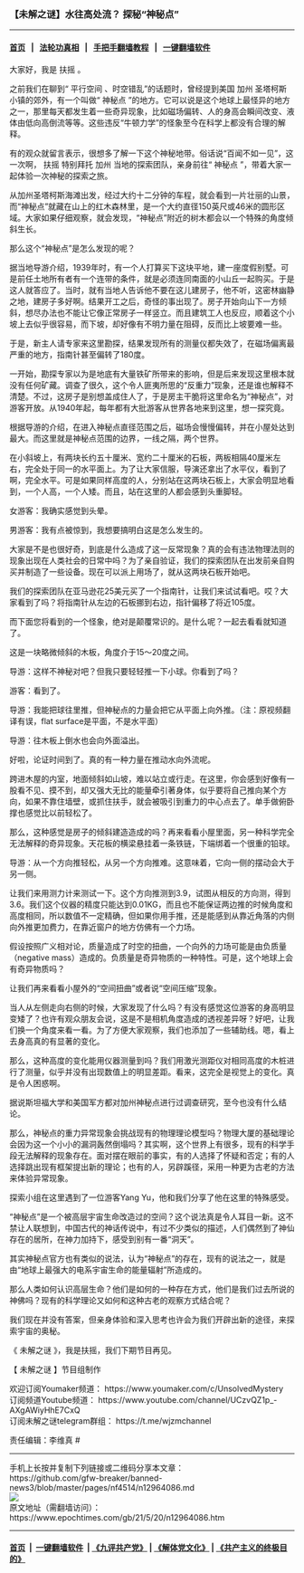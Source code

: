 ### 【未解之谜】水往高处流？ 探秘“神秘点”
------------------------

#### [首页](https://github.com/gfw-breaker/banned-news3/blob/master/README.md) &nbsp;&nbsp;|&nbsp;&nbsp; [法轮功真相](https://github.com/begood0513/basic/blob/master/README.md)  &nbsp;&nbsp;|&nbsp;&nbsp; [手把手翻墙教程](https://github.com/gfw-breaker/guides/wiki)  &nbsp;&nbsp;|&nbsp;&nbsp; [一键翻墙软件](https://github.com/gfw-breaker/nogfw/blob/master/README.md)  



<div><p>
 大家好，我是
 <ok href="https://www.epochtimes.com/gb/tag/%E6%89%B6%E6%91%87.html">
  扶摇
 </ok>
 。
</p>
<p>
 之前我们在聊到“
 <ok href="https://www.epochtimes.com/gb/tag/%E5%B9%B3%E8%A1%8C%E7%A9%BA%E9%97%B4.html">
  平行空间
 </ok>
 、时空错乱”的话题时，曾经提到美国
 <ok href="https://www.epochtimes.com/gb/tag/%E5%8A%A0%E5%B7%9E.html">
  加州
 </ok>
 圣塔柯斯小镇的郊外，有一个叫做“
 <ok href="https://www.epochtimes.com/gb/tag/%E7%A5%9E%E7%A7%98%E7%82%B9.html">
  神秘点
 </ok>
 ”的地方。它可以说是这个地球上最怪异的地方之一，那里每天都发生着一些奇异现象，比如磁场偏转、人的身高会瞬间改变、液体由低向高倒流等等。这些违反“牛顿力学”的怪象至今在科学上都没有合理的解释。
</p>
<p>
 有的观众就留言表示，很想多了解一下这个神秘地带。俗话说“百闻不如一见”，这一次啊，
 <ok href="https://www.epochtimes.com/gb/tag/%E6%89%B6%E6%91%87.html">
  扶摇
 </ok>
 特别拜托
 <ok href="https://www.epochtimes.com/gb/tag/%E5%8A%A0%E5%B7%9E.html">
  加州
 </ok>
 当地的探索团队，亲身前往“
 <ok href="https://www.epochtimes.com/gb/tag/%E7%A5%9E%E7%A7%98%E7%82%B9.html">
  神秘点
 </ok>
 ”，带着大家一起体验一次神秘的探索之旅。
</p>
<p>
 <center>
  <center>
  </center>
 </center>
 从加州圣塔柯斯海滩出发，经过大约十二分钟的车程，就会看到一片壮丽的山景，而“神秘点”就藏在山上的红木森林里，是一个大约直径150英尺或46米的圆形区域。大家如果仔细观察，就会发现，“神秘点”附近的树木都会以一个特殊的角度倾斜生长。
</p>
<p>
 那么这个“神秘点”是怎么发现的呢？
</p>
<p>
 据当地导游介绍，1939年时，有一个人打算买下这块平地，建一座度假别墅。可是前任土地所有者有一个连带的条件，就是必须连同南面的小山丘一起购买。于是这人就答应了。当时，就有当地人告诉他不要在这儿建房子，他不听，这密林幽静之地，建房子多好啊。结果开工之后，奇怪的事出现了。房子开始向山下一方倾斜，想尽办法也不能让它像正常房子一样竖立。而且建筑工人也反应，顺着这个小坡上去似乎很容易，而下坡，却好像有不明力量在阻碍，反而比上坡要难一些。
</p>
<p>
 于是，新主人请专家来这里勘探，结果发现所有的测量仪都失效了，在磁场偏离最严重的地方，指南针甚至偏转了180度。
</p>
<p>
 一开始，勘探专家以为是地底有大量铁矿所带来的影响，但是后来发现这里根本就没有任何矿藏。调查了很久，这个令人匪夷所思的“反重力”现象，还是谁也解释不清楚。不过，这房子是别想盖成住人了，于是房主干脆将这里命名为“神秘点”，对游客开放。从1940年起，每年都有大批游客从世界各地来到这里，想一探究竟。
</p>
<p>
 根据导游的介绍，在进入神秘点直径范围之后，磁场会慢慢偏转，并在小屋处达到最大。而这里就是神秘点范围的边界，一线之隔，两个世界。
</p>
<p>
 在小斜坡上，有两块长约五十厘米、宽约二十厘米的石板，两板相隔40厘米左右，完全处于同一的水平面上。为了让大家信服，导演还拿出了水平仪，看到了啊，完全水平。可是如果同样高度的人，分别站在这两块石板上，大家会明显地看到，一个人高，一个人矮。而且，站在这里的人都会感到头重脚轻。
</p>
<p>
 女游客：我确实感觉到头晕。
</p>
<p>
 男游客：我有点被惊到，我想要搞明白这是怎么发生的。
</p>
<p>
 大家是不是也很好奇，到底是什么造成了这一反常现象？真的会有违法物理法则的现象出现在人类社会的日常中吗？为了亲自验证，我们的探索团队在出发前亲自购买并制造了一些设备。现在可以派上用场了，就从这两块石板开始吧。
</p>
<p>
 我们的探索团队在亚马逊花25美元买了一个指南针，让我们来试试看吧。哎？大家看到了吗？将指南针从左边的石板挪到右边，指针偏移了将近105度。
</p>
<p>
 而下面您将看到的一个怪象，绝对是颠覆常识的。是什么呢？一起去看看就知道了。
</p>
<p>
 这是一块略微倾斜的木板，角度介于15～20度之间。
</p>
<p>
 导游：这样不神秘对吧？但我只要轻轻推一下小球。你看到了吗？
</p>
<p>
 游客：看到了。
</p>
<p>
 导游：我能把球往里推，但神秘点的力量会把它从平面上向外推。（注：原视频翻译有误，flat surface是平面，不是水平面）
</p>
<p>
 导游：往木板上倒水也会向外面溢出。
</p>
<p>
 好啦，论证时间到了。真的有一种力量在推动水向外流呢。
</p>
<p>
 跨进木屋的内室，地面倾斜如山坡，难以站立或行走。在这里，你会感到好像有一股看不见、摸不到，却又强大无比的能量牵引著身体，似乎要将自己推向某个方向，如果不靠住墙壁，或抓住扶手，就会被吸引到重力的中心点去了。单手做俯卧撑也感觉比以前轻松了。
</p>
<p>
 那么，这种感觉是房子的倾斜建造造成的吗？再来看看小屋里面，另一种科学完全无法解释的奇异现象。天花板的横梁悬挂着一条铁链，下端绑着一个很重的铅球。
</p>
<p>
 导游：从一个方向推轻松，从另一个方向推难。这意味着，它向一侧的摆动会大于另一侧。
</p>
<p>
 让我们来用测力计来测试一下。这个方向推测到3.9，试图从相反的方向测，得到3.6。我们这个仪器的精度只能达到0.01KG，而且也不能保证两边推的时候角度和高度相同，所以数值不一定精确，但如果你用手推，还是能感到从靠近角落的内侧向外推更加费力，在靠近窗户的地方仿佛有一个力场。
</p>
<p>
 假设按照广义相对论，质量造成了时空的扭曲，一个向外的力场可能是由负质量（negative mass）造成的。负质量是奇异物质的一种特性。可是，这个地球上会有奇异物质吗？
</p>
<p>
 让我们再来看看小屋外的“空间扭曲”或者说“空间压缩”现象。
</p>
<p>
 当人从左侧走向右侧的时候，大家发现了什么吗？有没有感觉这位游客的身高明显变矮了？也许有观众朋友会说，这是不是相机角度造成的透视差异呀？好吧，让我们换一个角度来看一看。为了方便大家观察，我们也添加了一些辅助线。嗯，看上去身高真的有显著的变化。
</p>
<p>
 那么，这种高度的变化能用仪器测量到吗？我们用激光测距仪对相同高度的木桩进行了测量，似乎并没有出现数值上的明显差距。看来，这完全是视觉上的变化。真是令人困惑啊。
</p>
<p>
 据说斯坦福大学和美国军方都对加州神秘点进行过调查研究，至今也没有什么结论。
</p>
<p>
 那么，神秘点的重力异常现象会挑战现有的物理理论模型吗？物理大厦的基础理论会因为这一个小小的漏洞轰然倒塌吗？其实啊，这个世界上有很多，现有的科学手段无法解释的现象存在。面对摆在眼前的事实，有的人选择了怀疑和否定；有的人选择跳出现有框架提出新的理论；也有的人，另辟蹊径，采用一种更为古老的方法来体验异常现象。
</p>
<p>
 探索小组在这里遇到了一位游客Yang Yu，他和我们分享了他在这里的特殊感受。
</p>
<p>
 “神秘点”是一个被高层宇宙生命改造过的空间？这个说法真是令人耳目一新。这不禁让人联想到，中国古代的神话传说中，有过不少类似的描述，人们偶然到了神仙存在的居所，在神力加持下，感受到别有一番“洞天”。
</p>
<p>
 其实神秘点官方也有类似的说法，认为“神秘点”的存在，现有的说法之一，就是由“地球上最强大的电系宇宙生命的能量辐射”所造成的。
</p>
<p>
 那么人类如何认识高层生命？他们是如何的一种存在方式，他们是我们过去所说的神佛吗？现有的科学理论又如何和这种古老的观察方式结合呢？
</p>
<p>
 我们现在并没有答案，但亲身体验和深入思考也许会为我们开辟出新的途径，来探索宇宙的奥秘。
</p>
<p>
 《
 <ok href="https://www.epochtimes.com/gb/tag/%E6%9C%AA%E8%A7%A3%E4%B9%8B%E8%B0%9C.html">
  未解之谜
 </ok>
 》，我是扶摇，我们下期节目再见。
</p>
<p>
 【
 <ok href="https://www.epochtimes.com/gb/tag/%E6%9C%AA%E8%A7%A3%E4%B9%8B%E8%B0%9C.html">
  未解之谜
 </ok>
 】节目组制作
</p>
<p>
 欢迎订阅Youmaker频道：
 <ok href="https://www.youmaker.com/c/UnsolvedMystery">
  https://www.youmaker.com/c/UnsolvedMystery
  <br/>
 </ok>
 订阅频道Youtube频道：
 <ok href="https://www.youtube.com/channel/UCzvQZ1p_-AXgAWiyHhE7CxQ">
  https://www.youtube.com/channel/UCzvQZ1p_-AXgAWiyHhE7CxQ
 </ok>
 <br/>
 订阅未解之谜telegram群组：
 <ok href="https://t.me/wjzmchannel">
  https://t.me/wjzmchannel
 </ok>
</p>
<p>
 责任编辑：李维真 #
</p>
</div>
<hr/>
手机上长按并复制下列链接或二维码分享本文章：<br/>
https://github.com/gfw-breaker/banned-news3/blob/master/pages/nf4514/n12964086.md <br/>
<a href='https://github.com/gfw-breaker/banned-news3/blob/master/pages/nf4514/n12964086.md'><img src='https://github.com/gfw-breaker/banned-news3/blob/master/pages/nf4514/n12964086.md.png'/></a> <br/>
原文地址（需翻墙访问）：https://www.epochtimes.com/gb/21/5/20/n12964086.htm


------------------------
#### [首页](https://github.com/gfw-breaker/banned-news3/blob/master/README.md) &nbsp;|&nbsp; [一键翻墙软件](https://github.com/gfw-breaker/nogfw/blob/master/README.md) &nbsp;| [《九评共产党》](https://github.com/gfw-breaker/9ping.md/blob/master/README.md#九评之一评共产党是什么) | [《解体党文化》](https://github.com/gfw-breaker/jtdwh.md/blob/master/README.md) | [《共产主义的终极目的》](https://github.com/gfw-breaker/gczydzjmd.md/blob/master/README.md)


<img src='http://gfw-breaker.win/banned-news3/pages/nf4514/n12964086.md' width='0px' height='0px'/>